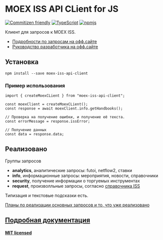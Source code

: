 # MOEX ISS API CLient for JS

[![Commitizen friendly](https://img.shields.io/badge/commitizen-friendly-brightgreen.svg?labelColor=262626)](http://commitizen.github.io/cz-cli/) [![TypeScript](https://img.shields.io/badge/</>-TypeScript-3178c6?labelColor=262626)](https://www.typescriptlang.org/) [![npmjs](https://img.shields.io/badge/moex_iss_api_client-npmjs-cb0000?labelColor=262626)](https://www.npmjs.com/package/moex-iss-api-client)

Клиент для запросов к MOEX ISS.<br />

-   [Подробности по запросам на офф.сайте](https://iss.moex.com/iss/reference/)
-   [Руководство разработчика на офф.сайте](https://fs.moex.com/files/6523)

## Установка

```
npm install --save moex-iss-api-client
```

### Пример использования

```
import { createMoexCLient } from "moex-iss-api-client";

const moexClient = createMoexCLient();
const response = await moexClient.info.getHandbooks();

// Проверка на получение ошибки, и получение её текста.
const errorMessage = response.issError;

// Получение данных
const data = response.data;
```

## Реализовано

Группы запросов

-   **analytics**, аналитические запросы: futoi, netflow2, ставки
-   **info**, информационные запросы: мероприятия, новости, справочники
-   **security**, получение информации о торгуемых инструментах
-   **request**, произволльные запросы, согласно [справочника ISS](https://iss.moex.com/iss/reference/)

Типизация и текстовые подсказки есть.

[Планы по реализации основных запросов и то, что уже реализовано](https://github.com/ArtMan-8/moex-iss-api/issues/4)

## [Подробная документация](./docs/main.md)

#### [MIT licensed](./LICENSE)
